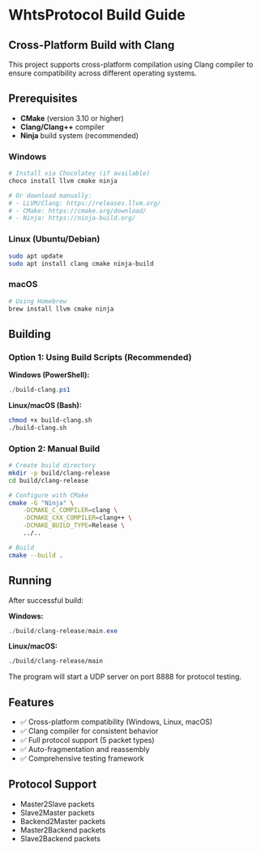 # WhtsProtocol Build Guide

## Cross-Platform Build with Clang

This project supports cross-platform compilation using Clang compiler to ensure compatibility across different operating systems.

## Prerequisites

- **CMake** (version 3.10 or higher)
- **Clang/Clang++** compiler
- **Ninja** build system (recommended)

### Windows
```powershell
# Install via Chocolatey (if available)
choco install llvm cmake ninja

# Or download manually:
# - LLVM/Clang: https://releases.llvm.org/
# - CMake: https://cmake.org/download/
# - Ninja: https://ninja-build.org/
```

### Linux (Ubuntu/Debian)
```bash
sudo apt update
sudo apt install clang cmake ninja-build
```

### macOS
```bash
# Using Homebrew
brew install llvm cmake ninja
```

## Building

### Option 1: Using Build Scripts (Recommended)

**Windows (PowerShell):**
```powershell
./build-clang.ps1
```

**Linux/macOS (Bash):**
```bash
chmod +x build-clang.sh
./build-clang.sh
```

### Option 2: Manual Build

```bash
# Create build directory
mkdir -p build/clang-release
cd build/clang-release

# Configure with CMake
cmake -G "Ninja" \
    -DCMAKE_C_COMPILER=clang \
    -DCMAKE_CXX_COMPILER=clang++ \
    -DCMAKE_BUILD_TYPE=Release \
    ../..

# Build
cmake --build .
```

## Running

After successful build:

**Windows:**
```powershell
./build/clang-release/main.exe
```

**Linux/macOS:**
```bash
./build/clang-release/main
```

The program will start a UDP server on port 8888 for protocol testing.

## Features

- ✅ Cross-platform compatibility (Windows, Linux, macOS)
- ✅ Clang compiler for consistent behavior
- ✅ Full protocol support (5 packet types)
- ✅ Auto-fragmentation and reassembly
- ✅ Comprehensive testing framework

## Protocol Support

- Master2Slave packets
- Slave2Master packets  
- Backend2Master packets
- Master2Backend packets
- Slave2Backend packets 